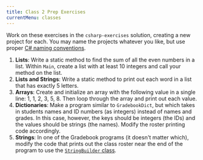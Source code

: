 ```yaml
---
title: Class 2 Prep Exercises
currentMenu: classes
---
```


Work on these exercises in the `csharp-exercises` solution, creating a new project for each. You may name the projects whatever you like, but use proper [C# naming conventions](../../csharp4python/naming-conventions/).

1. **Lists**:  Write a static method to find the sum of all the even numbers in a list. Within `Main`, create a list with at least 10 integers and call your method on the list.
2. **Lists and Strings**: Write a static method to print out each word in a list that has exactly 5 letters.
3. **Arrays**: Create and initialize an array with the following value in a single line: 1, 1, 2, 3, 5, 8. Then loop through the array and print out each value.
3. **Dictionaries**: Make a program similar to `GradebookDict`, but which takes in students names and ID numbers (as integers) instead of names and grades. In this case, however, the keys should be integers (the IDs) and the values should be strings (the names). Modify the roster printing code accordingly.
4. **Strings**: In one of the Gradebook programs (it doesn't matter which), modify the code that prints out the class roster near the end of the program to use the [`StringBuilder` class](https://msdn.microsoft.com/en-us/library/2839d5h5(v=vs.110).aspx).
